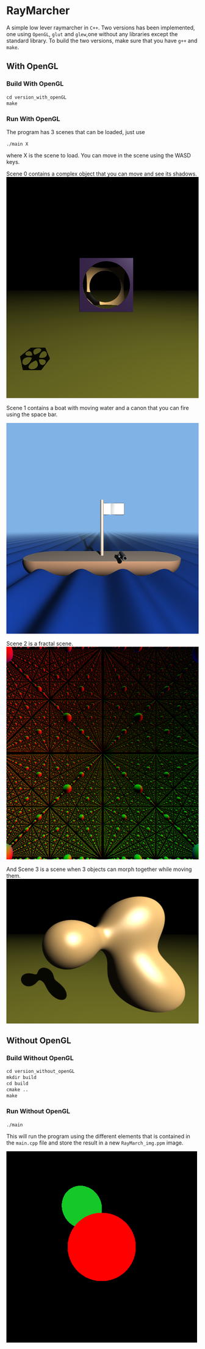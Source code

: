 # RayMarcher

A simple low lever raymarcher in `C++`. Two versions has been implemented, one using `OpenGL`,
`glut` and `glew`,one without any libraries except the standard library.
To build the two versions, make sure that you have `g++` and `make`.

## With OpenGL

### Build With OpenGL

```command
cd version_with_openGL
make
```

### Run With OpenGL

The program has 3 scenes that can be loaded, just use

```command
./main X
```

where X is the scene to load. You can move in the scene using the WASD keys.

Scene 0 contains a complex object that you can move and see its shadows.
![Scene 0](results/result_0.png)

Scene 1 contains a boat with moving water and a canon
that you can fire using the space bar.

![Scene 1](results/result_1.png)

Scene 2 is a fractal scene.
![Scene 2](results/result_2.png)

And Scene 3 is a scene when 3 objects can morph together while moving them.
![Scene 3](results/result_3.png)

## Without OpenGL

### Build Without OpenGL

```command
cd version_without_openGL
mkdir build
cd build
cmake ..
make
```

### Run Without OpenGL

```command
./main
```

This will run the program using the different elements that is contained in
the `main.cpp` file and store the result in a new `RayMarch_img.ppm` image.

![Result](results/RayMarch_img.png)
